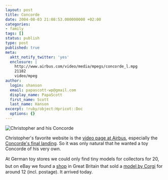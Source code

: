 ```yaml
---
layout: post
title: Concorde
date: 2004-08-03 21:08:53.000000000 +02:00
categories:
- family
tags: []
status: publish
type: post
published: true
meta:
  aktt_notify_twitter: 'yes'
  enclosure: |
    http://www.airbus.com/video/media/mpegs/concorde_l.mpg
    21182
    video/mpeg
author:
  login: shanson
  email: papascott-wp@gmail.com
  display_name: PapaScott
  first_name: Scott
  last_name: Hanson
excerpt: !ruby/object:Hpricot::Doc
  options: {}
---
```

<p><img src="https://www.papascott.de/wordpress/wp-content/uploads/2004/08/crh_concorde.jpg" alt="Christopher and his Concorde" /></p>
<p>Christopher's favorite website is the <a href="http://www.airbus.com/media/video_clips.asp">video page at Airbus</a>, especially the <a href="http://www.airbus.com/video/media/mpegs/concorde_l.mpg">Concorde's final landing</a>. So it was only natural that he wanted a toy Concorde of his very own. </p>
<p>At German toy stores we could only find tiny models for collectors for 20, but on eBay we found a <a href="http://www.givesomecharacter.com/phdi/p1.nsf/supppages/givesome?OpenDocument&part=14">shop</a> in Great Britain that  sold a <a href="http://www.corgi.co.uk/CorgiSite/pages/product/product.asp?ctlg=Corgi&ctgry=Toys&prod=59902">model by Corgi</a> for around 12 (incl. postage). It arrived today.</p>
